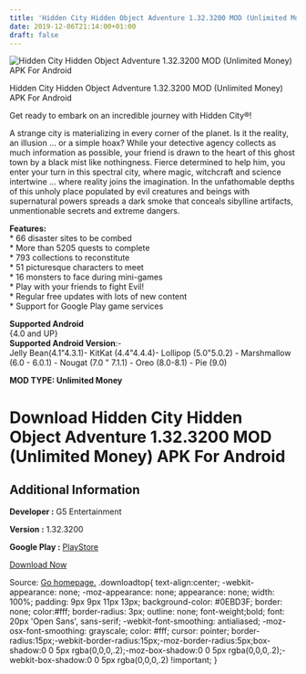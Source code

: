 ```yaml
---
title: 'Hidden City Hidden Object Adventure 1.32.3200 MOD (Unlimited Money) APK For Android'
date: 2019-12-06T21:14:00+01:00
draft: false
---
```


![Hidden City Hidden Object Adventure 1.32.3200 MOD (Unlimited Money) APK For Android](https://i0.wp.com/apkhome.net/wp-content/uploads/2019/12/Hidden-City-Hidden-Object-Adventure.png "Hidden City Hidden Object Adventure 1.32.3200 MOD (Unlimited Money) APK For Android")

  

Hidden City Hidden Object Adventure 1.32.3200 MOD (Unlimited Money) APK For Android

Get ready to embark on an incredible journey with Hidden City®!

A strange city is materializing in every corner of the planet. Is it the reality, an illusion ... or a simple hoax? While your detective agency collects as much information as possible, your friend is drawn to the heart of this ghost town by a black mist like nothingness. Fierce determined to help him, you enter your turn in this spectral city, where magic, witchcraft and science intertwine ... where reality joins the imagination. In the unfathomable depths of this unholy place populated by evil creatures and beings with supernatural powers spreads a dark smoke that conceals sibylline artifacts, unmentionable secrets and extreme dangers.

**Features:**  
\* 66 disaster sites to be combed  
\* More than 5205 quests to complete  
\* 793 collections to reconstitute  
\* 51 picturesque characters to meet  
\* 16 monsters to face during mini-games  
\* Play with your friends to fight Evil!  
\* Regular free updates with lots of new content  
\* Support for Google Play game services

**Supported Android**  
{4.0 and UP}  
**Supported Android Version**:-  
Jelly Bean(4.1"4.3.1)- KitKat (4.4"4.4.4)- Lollipop (5.0"5.0.2) - Marshmallow (6.0 - 6.0.1) - Nougat (7.0 " 7.1.1) - Oreo (8.0-8.1) - Pie (9.0)

**MOD TYPE: Unlimited Money**

Download Hidden City Hidden Object Adventure 1.32.3200 MOD (Unlimited Money) APK For Android
============================================================================================

Additional Information
----------------------

**Developer :** G5 Entertainment

**Version :** 1.32.3200

**Google Play :** [PlayStore](https://play.google.com/store/apps/details?id=com.g5e.hiddencity.android)

  

[Download Now](https://store4app.co/post/hidden-city-hidden-object-adventure-1-32-3200-mod-unlimited-money-apk-for-android_1575651012)

  
Source: [Go homepage.](https://store4app.co/post/hidden-city-hidden-object-adventure-1-32-3200-mod-unlimited-money-apk-for-android_1575651012) .downloadtop{ text-align:center; -webkit-appearance: none; -moz-appearance: none; appearance: none; width: 100%; padding: 9px 9px 11px 13px; background-color: #0EBD3F; border: none; color:#fff; border-radius: 3px; outline: none; font-weight;bold; font: 20px 'Open Sans', sans-serif; -webkit-font-smoothing: antialiased; -moz-osx-font-smoothing: grayscale; color: #fff; cursor: pointer; border-radius:15px;-webkit-border-radius:15px;-moz-border-radius:5px;box-shadow:0 0 5px rgba(0,0,0,.2);-moz-box-shadow:0 0 5px rgba(0,0,0,.2);-webkit-box-shadow:0 0 5px rgba(0,0,0,.2) !important; }